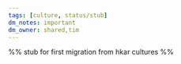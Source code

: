 ```yaml
---
tags: [culture, status/stub]
dm_notes: important
dm_owner: shared,tim
---
```


%% stub for first migration from hkar cultures %%
